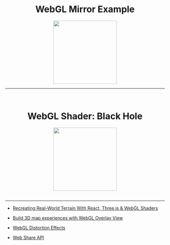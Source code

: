 <h1 align="center"> WebGL Mirror Example</h1>

<div align="center">
 <a href="https://red-spring-studio.github.io/Web-GL/webgl-mirror-example/webgl-mirror-example.html">
 <img src="https://assets.codepen.io/6566924/web-gl-mirror-screenshot.PNG" alt="" height="200"></a>
</div>



----
<br>


<h1 align="center">WebGL Shader: Black Hole</h1>

<div align="center">
<a href="#"><img src="https://assets.codepen.io/6566924/black-hole-webgl-screenshot.PNG" alt="" height="200"></a></div>
<br>

----

- [Recreating Real-World Terrain With React, Three.js & WebGL Shaders](https://techblog.geekyants.com/recreating-real-world-terrain-with-react-threejs-and-webgl-shaders-1)

-  [Build 3D map experiences with WebGL Overlay View](Build%203D%20map%20experiences%20with%20WebGL%20Overlay%20View)


-  [WebGL Distortion Effects](https://github.com/Anemolo/WebGLDistortionConfigurator)

-  [Web Share API](https://docs.zap.works/universal-ar/useful-packages/webgl-sharing/)
